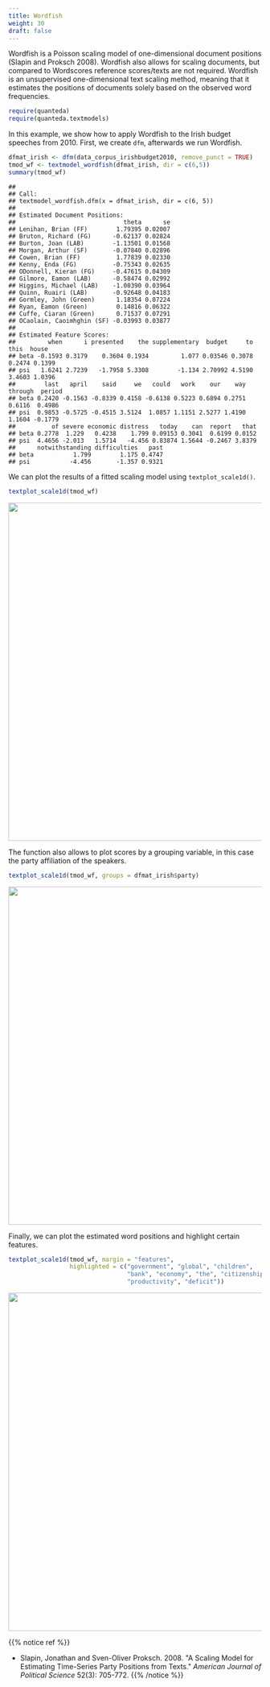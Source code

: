 ```yaml
---
title: Wordfish
weight: 30
draft: false
---
```


Wordfish is a Poisson scaling model of one-dimensional document positions (Slapin and Proksch 2008). Wordfish also allows for scaling documents, but compared to Wordscores reference scores/texts are not required. Wordfish is an unsupervised one-dimensional text scaling method, meaning that it estimates the positions of documents solely based on the observed word frequencies. 


```r
require(quanteda)
require(quanteda.textmodels)
```

In this example, we show how to apply Wordfish to the Irish budget speeches from 2010. First, we create `dfm`, afterwards we run Wordfish.


```r
dfmat_irish <- dfm(data_corpus_irishbudget2010, remove_punct = TRUE)
tmod_wf <- textmodel_wordfish(dfmat_irish, dir = c(6,5))
summary(tmod_wf)
```

```
## 
## Call:
## textmodel_wordfish.dfm(x = dfmat_irish, dir = c(6, 5))
## 
## Estimated Document Positions:
##                              theta      se
## Lenihan, Brian (FF)        1.79395 0.02007
## Bruton, Richard (FG)      -0.62137 0.02824
## Burton, Joan (LAB)        -1.13501 0.01568
## Morgan, Arthur (SF)       -0.07840 0.02896
## Cowen, Brian (FF)          1.77839 0.02330
## Kenny, Enda (FG)          -0.75343 0.02635
## ODonnell, Kieran (FG)     -0.47615 0.04309
## Gilmore, Eamon (LAB)      -0.58474 0.02992
## Higgins, Michael (LAB)    -1.00390 0.03964
## Quinn, Ruairi (LAB)       -0.92648 0.04183
## Gormley, John (Green)      1.18354 0.07224
## Ryan, Eamon (Green)        0.14816 0.06322
## Cuffe, Ciaran (Green)      0.71537 0.07291
## OCaolain, Caoimhghin (SF) -0.03993 0.03877
## 
## Estimated Feature Scores:
##         when      i presented    the supplementary  budget     to   this  house
## beta -0.1593 0.3179    0.3604 0.1934         1.077 0.03546 0.3078 0.2474 0.1399
## psi   1.6241 2.7239   -1.7958 5.3308        -1.134 2.70992 4.5190 3.4603 1.0396
##        last   april    said     we   could   work    our    way through  period
## beta 0.2420 -0.1563 -0.8339 0.4158 -0.6138 0.5223 0.6894 0.2751  0.6116  0.4986
## psi  0.9853 -0.5725 -0.4515 3.5124  1.0857 1.1151 2.5277 1.4190  1.1604 -0.1779
##          of severe economic distress   today    can  report   that
## beta 0.2778  1.229   0.4238    1.799 0.09153 0.3041  0.6199 0.0152
## psi  4.4656 -2.013   1.5714   -4.456 0.83874 1.5644 -0.2467 3.8379
##      notwithstanding difficulties   past
## beta           1.799        1.175 0.4747
## psi           -4.456       -1.357 0.9321
```

We can plot the results of a fitted scaling model using `textplot_scale1d()`.


```r
textplot_scale1d(tmod_wf)
```

<img src="/machine-learning/wordfish.en_files/figure-html/unnamed-chunk-3-1.png" width="672" />

The function also allows to plot scores by a grouping variable, in this case the party affiliation of the speakers.


```r
textplot_scale1d(tmod_wf, groups = dfmat_irish$party)
```

<img src="/machine-learning/wordfish.en_files/figure-html/unnamed-chunk-4-1.png" width="672" />

Finally, we can plot the estimated word positions and highlight certain features.


```r
textplot_scale1d(tmod_wf, margin = "features", 
                 highlighted = c("government", "global", "children", 
                                 "bank", "economy", "the", "citizenship",
                                 "productivity", "deficit"))
```

<img src="/machine-learning/wordfish.en_files/figure-html/unnamed-chunk-5-1.png" width="672" />

{{% notice ref %}}
- Slapin, Jonathan and Sven-Oliver Proksch. 2008. "A Scaling Model for Estimating Time-Series Party Positions from Texts." _American Journal of Political Science_ 52(3): 705-772.
{{% /notice %}}
